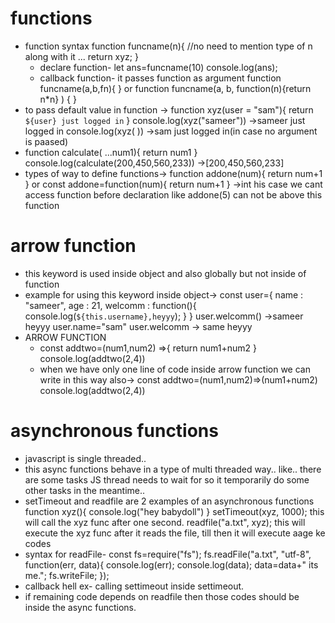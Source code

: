 # functions

- function syntax
function funcname(n){ //no need to mention type of n along with it
...
return xyz;
}
    - declare function-
    let ans=funcname(10)
    console.log(ans);
    - callback function-
    it passes function as argument
    function funcname(a,b,fn){
    }
    or
    function funcname(a, b, function(n){return n*n} ) {
    }
- to pass default value in function ->
function xyz(user = "sam"){
return `${user} just logged in`
}
console.log(xyz("sameer")) ->sameer just logged in
console.log(xyz( )) ->sam just logged in(in case no argument is paased)
- function calculate( ...num1){
return num1 }
console.log(calculate(200,450,560,233))
->[200,450,560,233]
- types of way to define functions->
function addone(num){
return num+1
} or
const addone=function(num){
return num+1
} ->int his case we cant access function before declaration like addone(5) can not be above this function

# arrow function

- this keyword is used inside object and also globally but not inside of function
- example for using this keyword inside object->
const user={
name : "sameer",
age : 21,
welcomm : function(){
console.log(`${this.username},heyyy`);
}
}
user.welcomm() ->sameer heyyy
user.name="sam"
user.welcomm -> same heyyy
- ARROW FUNCTION
    - const addtwo=(num1,num2) =>{
    return num1+num2
    }
    console.log(addtwo(2,4))
    - when we have only one line of code inside arrow function we can write in this way also->
    const addtwo=(num1,num2)=>(num1+num2)
    console.log(addtwo(2,4))

# asynchronous functions

- javascript is single threaded..
- this async functions behave in a type of multi threaded way.. like.. there are some tasks JS thread needs to wait for so it temporarily do some other tasks in the meantime..
- setTimeout and readfile are 2 examples of an asynchronous functions
function xyz(){
console.log("hey babydoll") }
setTimeout(xyz, 1000);
this will call the xyz func after one second.
readfile("a.txt", xyz);
this will execute the xyz func after it reads the file, till then it will execute aage ke codes
- syntax for readFile-
const fs=require("fs");
fs.readFile("a.txt", "utf-8", function(err, data){
console.log(err);
console.log(data);
data=data+" its me."; fs.writeFile;
});
- callback hell ex- calling settimeout inside settimeout.
- if remaining code depends on readfile then those codes should be inside the async functions.
